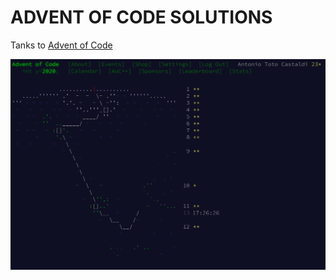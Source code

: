 ADVENT OF CODE SOLUTIONS
========================

Tanks to [Advent of Code](https://adventofcode.com/)

![2020 Calendar](./2020-12-calendar.png?&raw=true "2020 Calendar")
